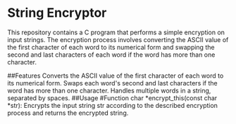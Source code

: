 String Encryptor
===
This repository contains a C program that performs a simple encryption on input strings. The encryption process involves converting the ASCII value of the first character of each word to its numerical form and swapping the second and last characters of each word if the word has more than one character.

##Features
Converts the ASCII value of the first character of each word to its numerical form.
Swaps each word's second and last characters if the word has more than one character.
Handles multiple words in a string, separated by spaces.
##Usage
#Function
char *encrypt_this(const char *str): Encrypts the input string str according to the described encryption process and returns the encrypted string.
